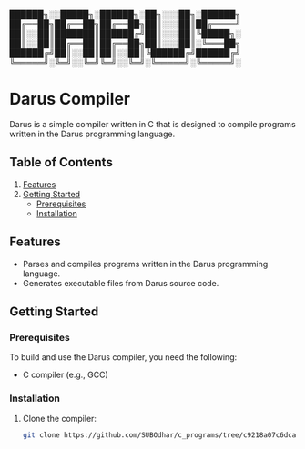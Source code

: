 ██████╗░░█████╗░██████╗░██╗░░░██╗░██████╗
██╔══██╗██╔══██╗██╔══██╗██║░░░██║██╔════╝
██║░░██║███████║██████╔╝██║░░░██║╚█████╗░
██║░░██║██╔══██║██╔══██╗██║░░░██║░╚═══██╗
██████╔╝██║░░██║██║░░██║╚██████╔╝██████╔╝
╚═════╝░╚═╝░░╚═╝╚═╝░░╚═╝░╚═════╝░╚═════╝░

# Darus Compiler

Darus is a simple compiler written in C that is designed to compile programs written in the Darus programming language.

## Table of Contents

1. [Features](#features)
2. [Getting Started](#getting-started)
   - [Prerequisites](#prerequisites)
   - [Installation](#installation)

## Features

- Parses and compiles programs written in the Darus programming language.
- Generates executable files from Darus source code.

## Getting Started

### Prerequisites

To build and use the Darus compiler, you need the following:

- C compiler (e.g., GCC)

### Installation

1. Clone the compiler:

   ```sh
   git clone https://github.com/SUBOdhar/c_programs/tree/c9218a07c6dca52b4dadee728088b52b2c9a9c7e/compiler
   ```
